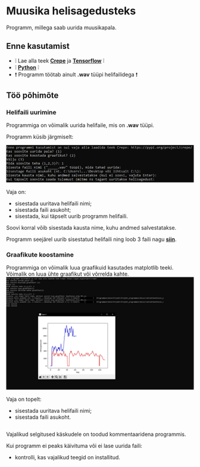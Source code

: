 # Muusika helisagedusteks
Programm, millega saab uurida muusikapala.
## Enne kasutamist
  - :grey_exclamation: Lae alla teek [**Crepe**](https://pypi.org/project/crepe/) ja [**Tensorflow**](https://www.tensorflow.org/install) :grey_exclamation:
  - :grey_exclamation: [**Python**](https://www.python.org/downloads/) :grey_exclamation:
  - :exclamation: Programm töötab ainult **.wav** tüüpi helifailidega :exclamation:
  
## Töö põhimõte
### Helifaili uurimine
Programmiga on võimalik uurida helifaile, mis on **.wav** tüüpi.

Programm küsib järgmiselt:

![Programm küsib järgmiselt:](/pildid/valik_1.png)

Vaja on: 
- sisestada uuritava helifaili nimi;
- sisestada faili asukoht;
- sisestada, kui täpselt uurib programm helifaili.

Soovi korral võib sisestada kausta nime, kuhu andmed salvestatakse.

Programm seejärel uurib sisestatud helifaili ning loob 3 faili nagu [**siin**](/mozart).

### Graafikute koostamine
Programmiga on võimalik luua graafikuid kasutades matplotlib teeki. Võimalik on luua ühte graafikut või võrrelda kahte.
![Näide:](/pildid/Graafik.jpg)

Vaja on topelt: 
- sisestada uuritava helifaili nimi;
- sisestada faili asukoht.

##

Vajalikud selgitused käskudele on toodud kommentaaridena programmis.

Kui programm ei peaks käivituma või ei lase uurida faili:
  - kontrolli, kas vajalikud teegid on installitud.
